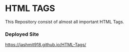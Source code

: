 # HTML TAGS
This Repository consist of almost all important HTML Tags.

### Deployed Site
https://jashmit918.github.io/HTML-Tags/